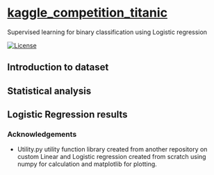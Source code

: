 # <a href='https://www.kaggle.com/c/titanic/overview'>kaggle_competition_titanic </a>
Supervised learning for binary classification using Logistic regression

[![License](https://img.shields.io/badge/License-Apache%202.0-blue.svg)](https://opensource.org/licenses/Apache-2.0)

## Introduction to dataset 

## Statistical analysis

## Logistic Regression results

### Acknowledgements
-   Utility.py utility function library created from another repository on custom Linear and Logistic regression created from scratch using numpy for calculation and matplotlib for plotting.
